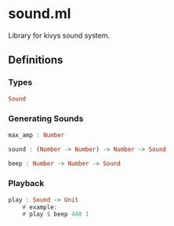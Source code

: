 # sound.ml

Library for kivys sound system.


## Definitions

### Types
```haskell
Sound
```
### Generating Sounds
```haskell
max_amp : Number
```
```haskell
sound : (Number -> Number) -> Number -> Sound
```
```haskell
beep : Number -> Number -> Sound
```
### Playback
```haskell
play : Sound -> Unit
    # example:
    # play $ beep 440 1

```
